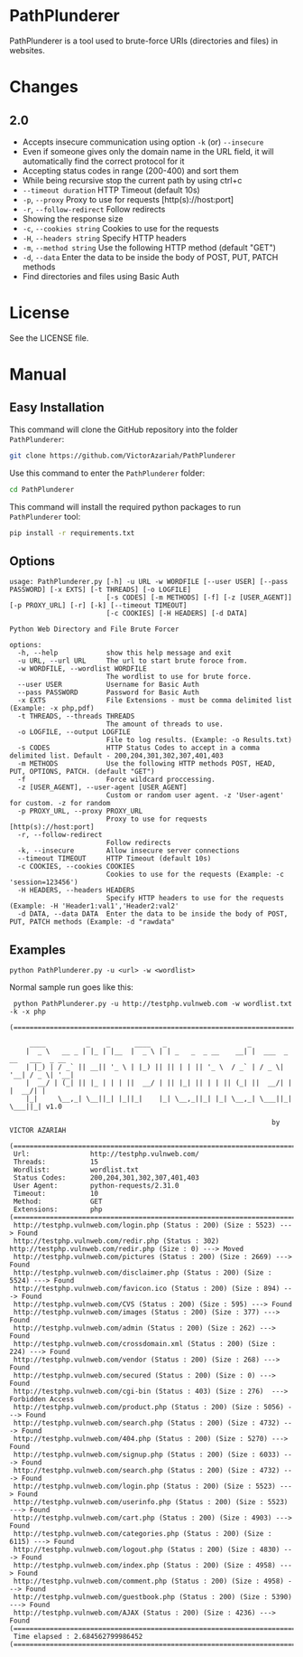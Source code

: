# PathPlunderer

PathPlunderer is a tool used to brute-force URIs (directories and files) in websites.

# Changes

## 2.0

- Accepts insecure communication using option `-k` (or) `--insecure`
- Even if someone gives only the domain name in the URL field, it will automatically find the correct protocol for it
- Accepting status codes in range (200-400) and sort them
- While being recursive stop the current path by using ctrl+c
- `--timeout duration`                    HTTP Timeout (default 10s)
- `-p`, `--proxy`                           Proxy to use for requests [http(s)://host:port]
- `-r`, `--follow-redirect`                 Follow redirects
- Showing the response size
- `-c`, `--cookies string`                  Cookies to use for the requests
- `-H`, `--headers string`                  Specify HTTP headers
- `-m`, `--method string`                   Use the following HTTP method (default "GET")
- `-d`, `--data`                            Enter the data to be inside the body of POST, PUT, PATCH methods
- Find directories and files using Basic Auth

# License

See the LICENSE file.

# Manual

## Easy Installation

This command will clone the GitHub repository into the folder `PathPlunderer`:

```bash
git clone https://github.com/VictorAzariah/PathPlunderer
```

Use this command to enter the `PathPlunderer` folder:

```bash
cd PathPlunderer
```

This command will install the required python packages to run `PathPlunderer` tool:

```bash
pip install -r requirements.txt
```

## Options

```text
usage: PathPlunderer.py [-h] -u URL -w WORDFILE [--user USER] [--pass PASSWORD] [-x EXTS] [-t THREADS] [-o LOGFILE]
                        [-s CODES] [-m METHODS] [-f] [-z [USER_AGENT]] [-p PROXY_URL] [-r] [-k] [--timeout TIMEOUT]
                        [-c COOKIES] [-H HEADERS] [-d DATA]

Python Web Directory and File Brute Forcer

options:
  -h, --help            show this help message and exit
  -u URL, --url URL     The url to start brute foroce from.
  -w WORDFILE, --wordlist WORDFILE
                        The wordlist to use for brute force.
  --user USER           Username for Basic Auth
  --pass PASSWORD       Password for Basic Auth
  -x EXTS               File Extensions - must be comma delimited list (Example: -x php,pdf)
  -t THREADS, --threads THREADS
                        The amount of threads to use.
  -o LOGFILE, --output LOGFILE
                        File to log results. (Example: -o Results.txt)
  -s CODES              HTTP Status Codes to accept in a comma delimited list. Default - 200,204,301,302,307,401,403
  -m METHODS            Use the following HTTP methods POST, HEAD, PUT, OPTIONS, PATCH. (default "GET")
  -f                    Force wildcard proccessing.
  -z [USER_AGENT], --user-agent [USER_AGENT]
                        Custom or random user agent. -z 'User-agent' for custom. -z for random
  -p PROXY_URL, --proxy PROXY_URL
                        Proxy to use for requests [http(s)://host:port]
  -r, --follow-redirect
                        Follow redirects
  -k, --insecure        Allow insecure server connections
  --timeout TIMEOUT     HTTP Timeout (default 10s)
  -c COOKIES, --cookies COOKIES
                        Cookies to use for the requests (Example: -c 'session=123456')
  -H HEADERS, --headers HEADERS
                        Specify HTTP headers to use for the requests (Example: -H 'Header1:val1','Header2:val2'
  -d DATA, --data DATA  Enter the data to be inside the body of POST, PUT, PATCH methods (Example: -d "rawdata"
```

## Examples


```text
python PathPlunderer.py -u <url> -w <wordlist>
```

Normal sample run goes like this:

```text
 python PathPlunderer.py -u http://testphp.vulnweb.com -w wordlist.txt -k -x php

(======================================================================================================================)

     ____          _    _      ____   _                    _
    |  _ \   __ _ | |_ | |__  |  _ \ | | _   _  _ __    __| |  ___  _ __   ___  _ __
    | |_) | / _` || __|| '_ \ | |_) || || | | || '_ \  / _` | / _ \| '__| / _ \| '__|
    |  __/ | (_| || |_ | | | ||  __/ | || |_| || | | || (_| ||  __/| |   |  __/| |
    |_|     \__,_| \__||_| |_||_|    |_| \__,_||_| |_| \__,_| \___||_|    \___||_| v1.0

                                                                 by VICTOR AZARIAH

(======================================================================================================================)
 Url:               http://testphp.vulnweb.com/
 Threads:           15
 Wordlist:          wordlist.txt
 Status Codes:      200,204,301,302,307,401,403
 User Agent:        python-requests/2.31.0
 Timeout:           10
 Method:            GET
 Extensions:        php
(======================================================================================================================)
 http://testphp.vulnweb.com/login.php (Status : 200) (Size : 5523) ---> Found
 http://testphp.vulnweb.com/redir.php (Status : 302) http://testphp.vulnweb.com/redir.php (Size : 0) ---> Moved
 http://testphp.vulnweb.com/pictures (Status : 200) (Size : 2669) ---> Found
 http://testphp.vulnweb.com/disclaimer.php (Status : 200) (Size : 5524) ---> Found
 http://testphp.vulnweb.com/favicon.ico (Status : 200) (Size : 894) ---> Found
 http://testphp.vulnweb.com/CVS (Status : 200) (Size : 595) ---> Found
 http://testphp.vulnweb.com/images (Status : 200) (Size : 377) ---> Found
 http://testphp.vulnweb.com/admin (Status : 200) (Size : 262) ---> Found
 http://testphp.vulnweb.com/crossdomain.xml (Status : 200) (Size : 224) ---> Found
 http://testphp.vulnweb.com/vendor (Status : 200) (Size : 268) ---> Found
 http://testphp.vulnweb.com/secured (Status : 200) (Size : 0) ---> Found
 http://testphp.vulnweb.com/cgi-bin (Status : 403) (Size : 276)  ---> Forbidden Access
 http://testphp.vulnweb.com/product.php (Status : 200) (Size : 5056) ---> Found
 http://testphp.vulnweb.com/search.php (Status : 200) (Size : 4732) ---> Found
 http://testphp.vulnweb.com/404.php (Status : 200) (Size : 5270) ---> Found
 http://testphp.vulnweb.com/signup.php (Status : 200) (Size : 6033) ---> Found
 http://testphp.vulnweb.com/search.php (Status : 200) (Size : 4732) ---> Found
 http://testphp.vulnweb.com/login.php (Status : 200) (Size : 5523) ---> Found
 http://testphp.vulnweb.com/userinfo.php (Status : 200) (Size : 5523) ---> Found
 http://testphp.vulnweb.com/cart.php (Status : 200) (Size : 4903) ---> Found
 http://testphp.vulnweb.com/categories.php (Status : 200) (Size : 6115) ---> Found
 http://testphp.vulnweb.com/logout.php (Status : 200) (Size : 4830) ---> Found
 http://testphp.vulnweb.com/index.php (Status : 200) (Size : 4958) ---> Found
 http://testphp.vulnweb.com/comment.php (Status : 200) (Size : 4958) ---> Found
 http://testphp.vulnweb.com/guestbook.php (Status : 200) (Size : 5390) ---> Found
 http://testphp.vulnweb.com/AJAX (Status : 200) (Size : 4236) ---> Found
(======================================================================================================================)
 Time elapsed : 2.684562799986452
(======================================================================================================================)
```
